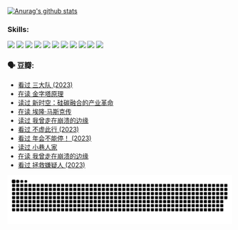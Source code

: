 
[![Anurag's github stats](https://github-readme-stats.vercel.app/api?username=w940853815)](https://github.com/anuraghazra/github-readme-stats)

### Skills:

<code><img height="32" src="https://cdn.jsdelivr.net/npm/simple-icons@v5/icons/python.svg"></code>
<code><img height="32" src="https://cdn.jsdelivr.net/npm/simple-icons@v5/icons/javascript.svg"></code>
<code><img height="32" src="https://cdn.jsdelivr.net/npm/simple-icons@v5/icons/django.svg"></code>
<code><img height="32" src="https://cdn.jsdelivr.net/npm/simple-icons@v5/icons/flask.svg"></code>
<code><img height="32" src="https://cdn.jsdelivr.net/npm/simple-icons@v5/icons/vuetify.svg"></code>
<code><img height="32" src="https://cdn.jsdelivr.net/npm/simple-icons@v5/icons/git.svg"></code>
<code><img height="32" src="https://cdn.jsdelivr.net/npm/simple-icons@v5/icons/docker.svg"></code>
<code><img height="32" src="https://cdn.jsdelivr.net/npm/simple-icons@v5/icons/postgresql.svg"></code>
<code><img height="32" src="https://cdn.jsdelivr.net/npm/simple-icons@v5/icons/elasticsearch.svg"></code>
<code><img height="32" src="https://cdn.jsdelivr.net/npm/simple-icons@v5/icons/macos.svg"></code>
<code><img height="32" src="https://cdn.jsdelivr.net/npm/simple-icons@v5/icons/linux.svg"></code>

### 🗣 豆瓣:

<!-- DOUBAN-ACTIVITIES:START -->
- [看过 三大队‎ (2023)](https://www.douban.com/people/136069238/status/4510323325/?_i=07481332)
- [在读 金字塔原理](https://www.douban.com/people/136069238/status/4507497587/?_i=07481332)
- [读过 新时空：硅碳融合的产业革命](https://www.douban.com/people/136069238/status/4506659177/?_i=07481332)
- [在读 埃隆·马斯克传](https://www.douban.com/people/136069238/status/4500417190/?_i=07481332)
- [读过 我曾走在崩溃的边缘](https://www.douban.com/people/136069238/status/4500416754/?_i=07481332)
- [看过 不虚此行‎ (2023)](https://www.douban.com/people/136069238/status/4499973052/?_i=07481332)
- [看过 年会不能停！‎ (2023)](https://www.douban.com/people/136069238/status/4498582002/?_i=07481332)
- [读过 小巷人家](https://www.douban.com/people/136069238/status/4489290935/?_i=07481332)
- [在读 我曾走在崩溃的边缘](https://www.douban.com/people/136069238/status/4489290559/?_i=07481332)
- [看过 拯救嫌疑人‎ (2023)](https://www.douban.com/people/136069238/status/4477421513/?_i=07481332)
<!-- DOUBAN-ACTIVITIES:END -->


![Snake animation](https://raw.githubusercontent.com/w940853815/w940853815/output/github-contribution-grid-snake.svg)

<!--
**w940853815/w940853815** is a ✨ _special_ ✨ repository because its `README.md` (this file) appears on your GitHub profile.

Here are some ideas to get you started:

- 🔭 I’m currently working on ...
- 🌱 I’m currently learning ...
- 👯 I’m looking to collaborate on ...
- 🤔 I’m looking for help with ...
- 💬 Ask me about ...
- 📫 How to reach me: ...
- 😄 Pronouns: ...
- ⚡ Fun fact: ...
-->
